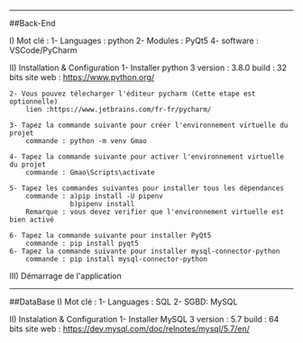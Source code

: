 
---------------------------------- ------------------------------------  ----------------------------------------------------------------------
##Back-End

I) Mot clé :
	1- Languages : python
	2- Modules : PyQt5
	4- software : VSCode/PyCharm

II) Installation & Configuration
	1- Installer python 3
		version : 3.8.0
		build : 32 bits
		site web : https://www.python.org/

	2- Vous pouvez télecharger l'éditeur pycharm (Cette etape est optionnelle)
		lien :https://www.jetbrains.com/fr-fr/pycharm/

	3- Tapez la commande suivante pour créer l'environnement virtuelle du projet
		commande : python -m venv Gmao
	
	4- Tapez la commande suivante pour activer l'environnement virtuelle du projet
		commande : Gmao\Scripts\activate

	5- Tapez les commandes suivantes pour installer tous les dépendances
		commande : a)pip install -U pipenv
		           b)pipenv install
		Remarque : vous devez verifier que l'environnement virtuelle est bien activé

    6- Tapez la commande suivante pour installer PyQt5
		commande : pip install pyqt5
    6- Tapez la commande suivante pour installer mysql-connector-python
		commande : pip install mysql-connector-python



III) Démarrage de l'application
	

---------------------------------- ---------------------------------- ---------------------------------- ---------------------------------- ---------------------------------- 
##DataBase
I) Mot clé :
	1- Languages : SQL
	2- SGBD: MySQL

II) Instalation & Configuration
	1- Installer MySQL 3
		version : 5.7
		build : 64 bits
		site web : https://dev.mysql.com/doc/relnotes/mysql/5.7/en/










